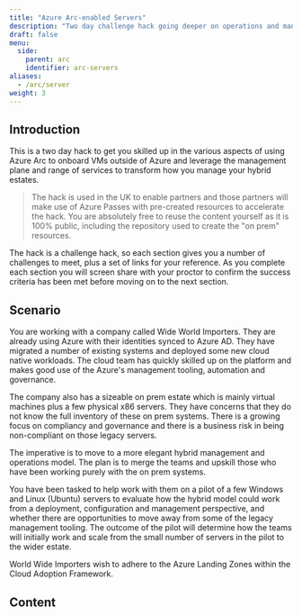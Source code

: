 ```yaml
---
title: "Azure Arc-enabled Servers"
description: "Two day challenge hack going deeper on operations and management for Azure Arc-enabled servers."
draft: false
menu:
  side:
    parent: arc
    identifier: arc-servers
aliases:
  - /arc/server
weight: 3
---
```


## Introduction

This is a two day hack to get you skilled up in the various aspects of using Azure Arc to onboard VMs outside of Azure and leverage the management plane and range of services to transform how you manage your hybrid estates.

> The hack is used in the UK to enable partners and those partners will make use of Azure Passes with pre-created resources to accelerate the hack. You are absolutely free to reuse the content yourself as it is 100% public, including the repository used to create the "on prem" resources.

The hack is a challenge hack, so each section gives you a number of challenges to meet, plus a set of links for your reference. As you complete each section you will screen share with your proctor to confirm the success criteria has been met before moving on to the next section.

## Scenario

You are working with a company called Wide World Importers. They are already using Azure with their identities synced to Azure AD. They have migrated a number of existing systems and deployed some new cloud native workloads. The cloud team has quickly skilled up on the platform and makes good use of the Azure's management tooling, automation and governance.

The company also has a sizeable on prem estate which is mainly virtual machines plus a few physical x86 servers. They have concerns that they do not know the full inventory of these on prem systems. There is a growing focus on compliancy and governance and there is a business risk in being non-compliant on those legacy servers.

The imperative is to move to a more elegant hybrid management and operations model. The plan is to merge the teams and upskill those who have been working purely with the on prem systems.

You have been tasked to help work with them on a pilot of a few Windows and Linux (Ubuntu) servers to evaluate how the hybrid model could work from a deployment, configuration and management perspective, and whether there are opportunities to move away from some of the legacy management tooling. The outcome of the pilot will determine how the teams will initially work and scale from the small number of servers in the pilot to the wider estate.

World Wide Importers wish to adhere to the Azure Landing Zones within the Cloud Adoption Framework.

## Content
